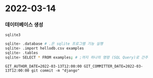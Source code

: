 # 2022-03-14



### 데이터베이스 생성

```bash
sqlite3

sqlite> .database # .은 sqlite 프로그램 기능 실행
sqlite> .import hellodb.csv examples
sqlite> .tables
sqlite> SELECT * FROM examples; # ;까지 하나의 명령 (SQL Query)로 간주
```

```
GIT_AUTHOR_DATE=2022-03-13T12:00:00 GIT_COMMITTER_DATE=2022-03-13T12:00:00 git commit -m "django"
```